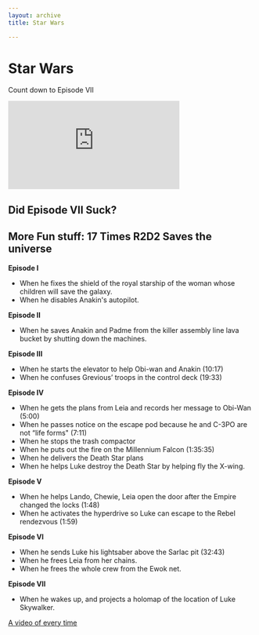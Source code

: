 ```yaml
---
layout: archive
title: Star Wars

---
```


# Star Wars

Count down to Episode VII

<iframe width="350" height="180" src="https://w2.countingdownto.com/1458476" frameborder="0"></iframe>


## Did Episode VII Suck? 





## More Fun stuff: 17 Times R2D2 Saves the universe

**Episode I**

* When he fixes the shield of the royal starship of the woman whose children will save the galaxy. 
* When he disables Anakin's autopilot. 

**Episode II**

* When he saves Anakin and Padme from the killer assembly line lava bucket by shutting down the machines.

**Episode III**

* When he starts the elevator to help Obi-wan and Anakin (10:17)
* When he confuses Grevious’ troops in the control deck (19:33)

**Episode IV**

* When he gets the plans from Leia and records her message to Obi-Wan (5:00)
* When he passes notice on the escape pod because he and C-3PO are not “life forms" (7:11)
* When he stops the trash compactor
* When he puts out the fire on the Millennium Falcon (1:35:35)
* When he delivers the Death Star plans
* When he helps Luke destroy the Death Star by helping fly the X-wing. 

**Episode V**

* When he helps Lando, Chewie, Leia open the door after the Empire changed the locks (1:48) 
* When he activates the hyperdrive so Luke can escape to the Rebel rendezvous (1:59)

**Episode VI**

* When he sends Luke his lightsaber above the Sarlac pit (32:43)
* When he frees Leia from her chains.
* When he frees the whole crew from the Ewok net. 

**Episode VII**

* When he wakes up, and projects a holomap of the location of Luke Skywalker. 


[A video of every time](https://www.youtube.com/watch?v=JLmOteqmDYc)